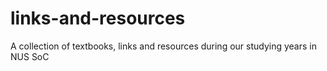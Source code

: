 # links-and-resources
A collection of textbooks, links and resources during our studying years in NUS SoC
